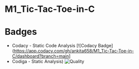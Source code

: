 # M1_Tic-Tac-Toe-in-C

# Badges
* Codacy - Static Code Analysis
[![Codacy Badge](https://app.codacy.com/gh/ankita658/M1_Tic-Tac-Toe-in-C/dashboard?branch=main]
* Codiga - Static Analysis)
![Quality](https://api.codiga.io/project/32279/score/svg)
